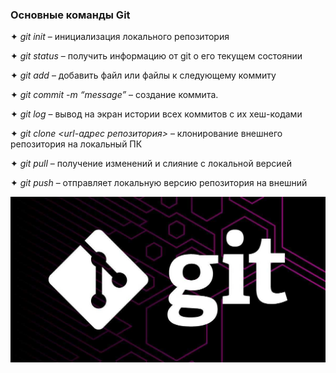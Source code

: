 ### Основные команды Git

✦ *git init* – инициализация локального репозитория

✦ *git status* – получить информацию от git о его текущем состоянии

✦ *git add* – добавить файл или файлы к следующему коммиту

✦ *git commit -m “message”* – создание коммита.

✦ *git log* – вывод на экран истории всех коммитов с их хеш-кодами

✦ *git clone <url-адрес репозитория>* – клонирование внешнего репозитория на
локальный ПК

✦ *git pull* – получение изменений и слияние с локальной версией

✦ *git push* – отправляет локальную версию репозитория на внешний

![git](pic.jpeg)

